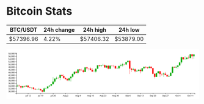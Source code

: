 # Bitcoin Stats

BTC/USDT|24h change|24h high|24h low|
|---|---|---|---|
|$57396.96|4.22%|$57406.32|$53879.00|

<img src="./chart.svg">
